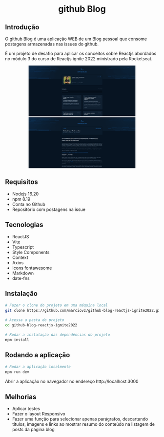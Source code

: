 <h1 align="center">github Blog</h1>

## Introdução

O github Blog é uma aplicação WEB de um Blog pessoal que consome postagens armazenadas nas issues do github.

É um projeto de desafio para aplicar os conceitos sobre Reactjs abordados no módulo 3 do curso de Reactjs ignite 2022 ministrado pela Rocketseat.

<div align="center" >
  <img alt="coffee delivery" src="./assets/githubblog-home.png" width="350px" />
  <img alt="coffee delivery" src="./assets/githubblog-post.png" width="350px" />
</div>

## Requisitos

- Nodejs 16.20
- npm 8.19
- Conta no Github
- Repositório com postagens na issue

## Tecnologias

- ReactJS
- Vite
- Typescript
- Style Components
- Context
- Axios
- Icons fontawesome
- Markdown
- date-fns

## Instalação

```sh
# Fazer o clone do projeto em uma máquina local
git clone https://github.com/marciovz/github-blog-reactjs-ignite2022.git
```

```sh
# Acessa a pasta do projeto
cd github-blog-reactjs-ignite2022
```

```sh
# Rodar a instalação das dependências do projeto
npm install
```

## Rodando a aplicação

```sh
# Rodar a aplicação localmente
npm run dev
```

Abrir a aplicação no navegador no endereço http://localhost:3000


## Melhorias

- Aplicar testes
- Fazer o layout Responsivo
- Fazer uma função para selecionar apenas parágrafos, descartando titulos, imagens e links ao mostrar resumo do conteúdo na listagem de posts da página blog


